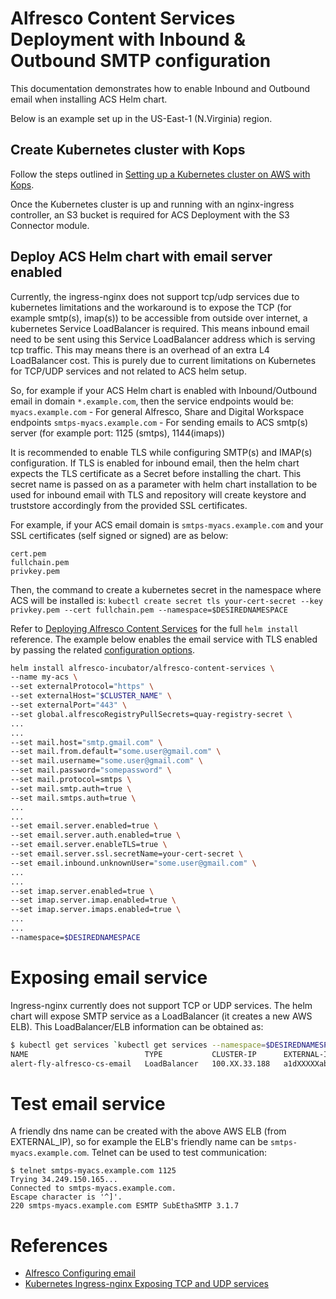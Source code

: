 # Alfresco Content Services Deployment with Inbound & Outbound SMTP configuration

This documentation demonstrates how to enable Inbound and Outbound email when installing ACS Helm chart.

Below is an example set up in the US-East-1 (N.Virginia) region.

## Create Kubernetes cluster with Kops

Follow the steps outlined in [Setting up a Kubernetes cluster on AWS with Kops](../helm-deployment-aws_kops.md#setting-up-kubernetes-cluster-on-aws-with-kops).

Once the Kubernetes cluster is up and running with an nginx-ingress controller, an S3 bucket is required for ACS Deployment with the S3 Connector module.

## Deploy ACS Helm chart with email server enabled

Currently, the ingress-nginx does not support tcp/udp services due to kubernetes limitations and the workaround is to expose the TCP (for example smtp(s), imap(s)) to be accessible from outside over internet, a kubernetes Service LoadBalancer is required.  This means inbound email need to be sent using this Service LoadBalancer address which is serving tcp traffic.  This may means there is an overhead of an extra L4 LoadBalancer cost.  This is purely due to current limitations on Kubernetes for TCP/UDP services and not related to ACS helm setup.

So, for example if your ACS Helm chart is enabled with Inbound/Outbound email in domain `*.example.com`, then the service endpoints would be:
`myacs.example.com` - For general Alfresco, Share and Digital Workspace endpoints
`smtps-myacs.example.com` - For sending emails to ACS smtp(s) server (for example port: 1125 (smtps), 1144(imaps))

It is recommended to enable TLS while configuring SMTP(s) and IMAP(s) configuration.  If TLS is enabled for inbound email, then the helm chart expects the TLS certificate as a Secret before installing the chart.  This secret name is passed on as a parameter with helm chart installation to be used for inbound email with TLS and repository will create keystore and truststore accordingly from the provided SSL certificates.

For example, if your ACS email domain is `smtps-myacs.example.com` and your SSL certificates (self signed or signed) are as below:
```
cert.pem
fullchain.pem
privkey.pem
```

Then, the command to create a kubernetes secret in the namespace where ACS will be installed is:
`kubectl create secret tls your-cert-secret --key privkey.pem --cert fullchain.pem --namespace=$DESIREDNAMESPACE`


Refer to [Deploying Alfresco Content Services](../helm-deployment-aws_kops.md#deploying-alfresco-content-services) for  the full `helm install` reference.  The example below enables the email service with TLS enabled by passing the related [configuration options]((../../helm/README.md#configuration)).

```bash
helm install alfresco-incubator/alfresco-content-services \
--name my-acs \
--set externalProtocol="https" \
--set externalHost="$CLUSTER_NAME" \
--set externalPort="443" \
--set global.alfrescoRegistryPullSecrets=quay-registry-secret \
...
...
--set mail.host="smtp.gmail.com" \
--set mail.from.default="some.user@gmail.com" \
--set mail.username="some.user@gmail.com" \
--set mail.password="somepassword" \
--set mail.protocol=smtps \
--set mail.smtp.auth=true \
--set mail.smtps.auth=true \
...
...
--set email.server.enabled=true \
--set email.server.auth.enabled=true \
--set email.server.enableTLS=true \
--set email.server.ssl.secretName=your-cert-secret \
--set email.inbound.unknownUser="some.user@gmail.com" \
...
...
--set imap.server.enabled=true \
--set imap.server.imap.enabled=true \
--set imap.server.imaps.enabled=true \
...
...
--namespace=$DESIREDNAMESPACE
```

# Exposing email service
Ingress-nginx currently does not support TCP or UDP services.  The helm chart will expose SMTP service as a LoadBalancer (it creates a new AWS ELB).  This LoadBalancer/ELB information can be obtained as:

```bash
$ kubectl get services `kubectl get services --namespace=$DESIREDNAMESPACE | grep email | awk '{print $1}'` --namespace=$DESIREDNAMESPACE
NAME                          TYPE           CLUSTER-IP      EXTERNAL-IP                                                               PORT(S)          AGE
alert-fly-alfresco-cs-email   LoadBalancer   100.XX.33.188   a1dXXXXXab11eaac6702XXXf87b-XXXXXXXXXX.eu-west-1.elb.amazonaws.com   1125:30554/TCP   2d
```

# Test email service
A friendly dns name can be created with the above AWS ELB (from EXTERNAL_IP), so for example the ELB's friendly name can be `smtps-myacs.example.com`.  Telnet can be used to test communication:

```
$ telnet smtps-myacs.example.com 1125
Trying 34.249.150.165...
Connected to smtps-myacs.example.com.
Escape character is '^]'.
220 smtps-myacs.example.com ESMTP SubEthaSMTP 3.1.7
```

# References
* [Alfresco Configuring email](https://docs.alfresco.com/6.2/concepts/email.html)
* [Kubernetes Ingress-nginx Exposing TCP and UDP services](https://github.com/kubernetes/ingress-nginx/blob/master/docs/user-guide/exposing-tcp-udp-services.md#exposing-tcp-and-udp-services)
